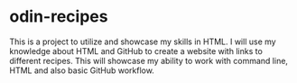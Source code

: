 # odin-recipes

This is a project to utilize and showcase my skills in HTML. I will use my knowledge about HTML and GitHub to create a website with links to different recipes. This will showcase my ability to work with command line, HTML and also basic GitHub workflow. 
